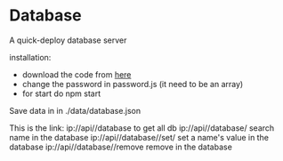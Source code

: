 # Database
A quick-deploy database server

installation:
- download the code from [here](https://github.com/FIUSdevelopment/database-server/archive/refs/tags/1.0.0.zip)
- change the password in password.js (it need to be an array)
- for start do npm start

Save data in in ./data/database.json

This is the link:
ip://api/<auth-code>/database to get all db
ip://api/<auth-code>/database/<name> search name in the database
ip://api/<auth-code>/database/<name>/set/<value> set a name's value in the database
ip://api/<auth-code>/database/<name>/remove remove <name> in the database
